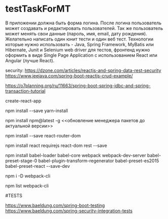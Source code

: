 # testTaskForMT
В приложении должна быть форма логина. После логина пользователь может создавать и редактировать пользователей. Так же пользователь может менять свои данные (пароль, имя, email, дату рождения). Желательно написать один юнит тести и один веб тест. Технологии которые нужно использовать - Java, Spring Framework, MyBatis или Hibernate, Junit и Selenium web driver для тестов, фронтенд нужно оформить в виде Single Page Application с использованием React или Angular (лучше React).

security: https://dzone.com/articles/reactjs-and-spring-data-rest-security 
https://www.jeejava.com/spring-boot-reactjs-crud-example/


https://o7planning.org/ru/11663/spring-boot-spring-jdbc-and-spring-transaction-tutorial

create-react-app <app name>

npm install --save yarn-install

npm install npm@latest -g <<обновление менеджера пакетов до актуальной версии>>

npm install --save react-router-dom

npm install react requirejs react-dom rest --save

npm install babel-loader babel-core webpack webpack-dev-server babel-preset-stage-0
babel-plugin-transform-regenerator babel-preset-es2015 babel-preset-react --save-dev

npm i -D webpack-cli

npm list webpack-cli

#TESTS

https://www.baeldung.com/spring-boot-testing
https://www.baeldung.com/spring-security-integration-tests
